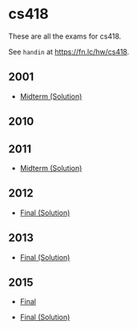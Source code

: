 # cs418

These are all the exams for cs418.

See `handin` at https://fn.lc/hw/cs418.



## 2001


* [Midterm (Solution)](/static/exams/cs418/2001/mta.pdf)



## 2010




## 2011


* [Midterm (Solution)](/static/exams/cs418/2011/midterm_answers.pdf)



## 2012


* [Final (Solution)](/static/exams/cs418/2012/a.pdf)



## 2013


* [Final (Solution)](/static/exams/cs418/2013/a2013-1.pdf)



## 2015


* [Final](/static/exams/cs418/2015/q.pdf)

* [Final (Solution)](/static/exams/cs418/2015/a.pdf)


